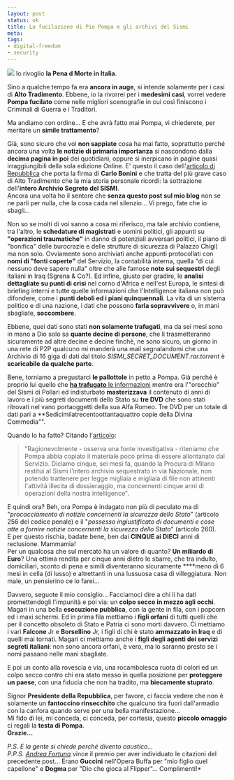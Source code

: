 ```yaml
--- 
layout: post
status: ok
title: La fucilazione di Pio Pompa e gli archivi del Sismi
meta: 
tags: 
- digital-freedom
- security
---
```

![](http://fast.mgpf.it//20070704_sismi.gif)
Io rivoglio **la Pena d Morte in Italia**.  
  
Sino a qualche tempo fa era **ancora in auge**, si intende solamente per i casi di **Alto Tradimento**. Ebbene, io la rivorrei per i **medesimi casi**, vorrei vedere **Pompa fucilato** come nelle migliori scenografie in cui così finiscono i Criminali di Guerra e i Traditori.  
  
Ma andiamo con ordine... E che avrà fatto mai Pompa, vi chiederete, per meritare un **simile trattamento**?  
  
Già, sono sicuro che voi **non sappiate** cosa ha mai fatto, soprattutto perché ancora una volta **le notizie di primaria importanza** si nascondono dalla **decima pagina in poi** dei quotidiani, oppure si inerpicano in pagine quasi irraggiungibili della sola edizione Online. E' questo il caso dell'[articolo di Repubblica](http://www.repubblica.it/2007/06/sezioni/politica/polemica-gdf-uno/pompa-indagato/pompa-indagato.html) che porta la firma di **Carlo Bonini** e che tratta del più grave caso di Alto Tradimento che la mia storia personale ricordi: la sottrazione dell'**intero Archivio Segreto del SISMI**.  
Ancora una volta ho il sentore che **senza questo post sul mio blog** non se ne parli per nulla, che la cosa cada nel silenzio... Vi prego, fate che io sbagli...
  
Non so se molti di voi sanno a cosa mi riferisco, ma tale archivio contiene, tra l'altro, le **schedature di magistrati** e uomini politici, gli appunti su **"operazioni traumatiche"** in danno di potenziali avversari politici, il piano di "bonifica" delle burocrazie e delle strutture di sicurezza di Palazzo Chigi) ma non solo. Ovviamente sono archiviati anche appunti protocollati con **nomi di "fonti coperte"** del Servizio, la contabilità interna, quella "di cui nessuno deve sapere nulla" oltre che alle famose **note sui sequestri** degli italiani in Iraq (Sgrena & Co?). Ed infine, giusto per gradire, le **analisi dettagliate su punti di crisi** nel corno d'Africa e nell'est Europa, le sintesi di briefing interni e tutte quelle informazioni che l'Intelligence italiana non può difondere, come i **punti deboli ed i piani quinquennali**.
La vita di un sistema politico e di una nazione, i dati che possono **farla sopravvivere** o, in mani sbagliate, **soccombere**.  
  
Ebbene, quei dati sono stati **non solamente trafugati**, ma da sei mesi sono in mano a Dio solo sa **quante decine di persone**, che li trasmetteranno sicuramente ad altre decine e decine finchè, ne sono sicuro, un giorno in una rete di P2P qualcuno mi manderà una mail segnalandomi che una Archivio di 16 giga di dati dal titolo *SISMI_SECRET_DOCUMENT.rar.torrent*  è **scaricabile da qualche parte**.  
  
Bene, torniamo a pregustarci **le pallottole** in petto a Pompa. Già perché è proprio lui quello che [**ha trafugato** le informazioni](http://www.repubblica.it/2007/06/sezioni/politica/polemica-gdf-uno/pompa-indagato/pompa-indagato.html) mentre era l'"orecchio" del Sismi di Pollari ed indisturbato **masterizzava** il contenuto di anni di lavoro e i più segreti documenti dello Stato su **tre DVD** che sono stati ritrovati nel vano portaoggetti della sua Alfa Romeo. Tre DVD per un totale di dati pari a **Sedicimilatrecentoottantaquattro copie della Divina Commedia"".  
  
Quando lo ha fatto? Citando l'[articolo](http://www.repubblica.it/2007/06/sezioni/politica/polemica-gdf-uno/pompa-indagato/pompa-indagato.html):
> "Ragionevolmente - osserva una fonte investigativa - riteniamo che Pompa abbia copiato il materiale poco prima di essere allontanato dal Servizio. Diciamo cinque, sei mesi fa, quando la Procura di Milano restituì al Sismi l'intero archivio sequestrato in via Nazionale, non potendo trattenere per legge migliaia e migliaia di file non attinenti l'attività illecita di dossieraggio, ma concernenti cinque anni di operazioni della nostra intelligence".  
  
E quindi ora? Beh, ora Pompa è indagato non più di peculato ma di "*procacciamento di notizie concernenti la sicurezza dello Stato*" (articolo 256 del codice penale) e  il "*possesso ingiustificato di documenti e cose atte a fornire notizie concernenti la sicurezza dello Stato*" (articolo 260).  
E per questo rischia, badate bene, ben dai **CINQUE ai DIECI** anni di reclusione. Mammamia!  
Per un qualcosa che sul mercato ha un valore di quanto? **Un miliardo di Euro**? Una ottima rendita per cinque anni dietro le sbarre, che tra indulto, domiciliari, sconto di pena e simili diventeranno sicuramente ****meno di 6 mesi in cella (di lusso) e altrettanti in una lussuosa casa di villeggiatura. Non male, un pensierino ce lo farei...  
  
Davvero, seguote il mio consiglio... Facciamoci dire a chi li ha dati promettendogli l'impunità e poi via: un **colpo secco in mezzo agli occhi**. Magari in una bella **esecuzione pubblica**, con la gente in fila, con i popcorn ed i maxi schermi. Ed in prima fila mettiamo i **figli orfani** di tutti quelli che per il concetto obsoleto di Stato e Patria ci sono morti davvero. Ci mettiamo i vari **Falcone** Jr e **Borsellino** Jr, i figli di chi è stato **ammazzato in Iraq** e di quelli mai tornati.
Magari ci mettiamo anche i **figli degli agenti dei servizi segreti italiani**: non sono ancora orfani, è vero, ma lo saranno presto se i nomi passano nelle mani sbagliate. 
  
E poi un conto alla rovescia e via, una rocambolesca ruota di colori ed un colpo secco contro chi era stato messo in quella posizione per **proteggere un paese**, con una fiducia che non ha tradito, ma **biecamente stuprato**.  
  
Signor **Presidente della Repubblica**, per favore, ci faccia vedere che non è solamente un **fantoccino rinsecchito** che qualcuno tira fuori dall'armadio con la canfora quando serve per una bella manifestazione...  
Mi fido di lei, mi conceda, ci conceda, per cortesia, questo **piccolo omaggio** ci regali la **testa di Pompa**.  
**Grazie...**  
  
  
*P.S. E la gente si chiede perché divento caustico...*  
*P.P.S. [Andrea Fortuna](http://andreafortuna.wordpress.com)* vince il premio per aver individuato le citazioni del precedente post... Erano **Guccini** nell'Opera Buffa per "mio figlio quel capellone" e **Dogma** per "Dio che gioca al Flipper"... Complimenti!* 
